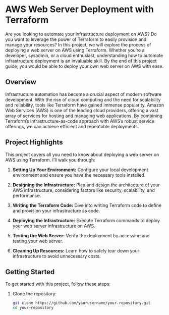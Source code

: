 # AWS Web Server Deployment with Terraform

Are you looking to automate your infrastructure deployment on AWS? Do you want to leverage the power of Terraform to easily provision and manage your resources? In this project, we will explore the process of deploying a web server on AWS using Terraform. Whether you’re a developer, sysadmin, or a cloud enthusiast, understanding how to automate infrastructure deployment is an invaluable skill. By the end of this project guide, you would be able to deploy your own web server on AWS with ease.

## Overview

Infrastructure automation has become a crucial aspect of modern software development. With the rise of cloud computing and the need for scalability and reliability, tools like Terraform have gained immense popularity. Amazon Web Services (AWS) is one of the leading cloud providers, offering a vast array of services for hosting and managing web applications. By combining Terraform’s infrastructure-as-code approach with AWS’s robust service offerings, we can achieve efficient and repeatable deployments.

## Project Highlights

This project covers all you need to know about deploying a web server on AWS using Terraform. I’ll walk you through:

1. **Setting Up Your Environment:** Configure your local development environment and ensure you have the necessary tools installed.

2. **Designing the Infrastructure:** Plan and design the architecture of your AWS infrastructure, considering factors like security, scalability, and performance.

3. **Writing the Terraform Code:** Dive into writing Terraform code to define and provision your infrastructure as code.

4. **Deploying the Infrastructure:** Execute Terraform commands to deploy your web server infrastructure on AWS.

5. **Testing the Web Server:** Verify the deployment by accessing and testing your web server.

6. **Cleaning Up Resources:** Learn how to safely tear down your infrastructure to avoid unnecessary costs.

## Getting Started

To get started with this project, follow these steps:

1. Clone the repository:
   ```bash
   git clone https://github.com/yourusername/your-repository.git
   cd your-repository
